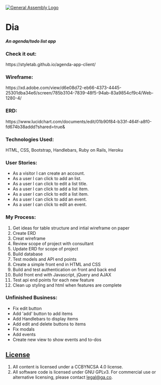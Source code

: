 [![General Assembly Logo](https://camo.githubusercontent.com/1a91b05b8f4d44b5bbfb83abac2b0996d8e26c92/687474703a2f2f692e696d6775722e636f6d2f6b6538555354712e706e67)](https://generalassemb.ly/education/web-development-immersive)

# Dia
<h4><i>An agenda/todo list app</i></h4>

<h3>Check it out:</h3> https://styletab.github.io/agenda-app-client/

<h3>Wireframe:</h3>https://xd.adobe.com/view/d6e08d72-eb66-4373-4445-25301dba34e6/screen/785b3104-7839-48f5-94ab-83a9854cf9c4/Web-1280-4/

<h3>ERD:</h3>
https://www.lucidchart.com/documents/edit/01b90f84-b33f-464f-a8f0-fd674b38addd?shared=true&

<h3>Technologies Used:</h3>HTML, CSS, Bootstrap, Handlebars, Ruby on Rails, Heroku

<h3>User Stories:</h3>
<ul>
<li>As a visitor I can create an account.</li>
<li>As a user I can click to add an list.</li>
<li>As a user I can click to edit a list title.</li>
<li>As a user I can click to add a list item.</li>
<li>As a user I can click to edit a list item.</li>
<li>As a user I can click to add an event.</li>
<li>As a user I can click to edit an event.</li>
</ul>

<h3>My Process:</h3>
<ol>
<li>Get ideas for table structure and intial wireframe on paper</li>
<li>Create ERD</li>
<li>Creat wireframe</li>
<li>Review scope of project with consultant</li>
<li>Update ERD for scope of project</li>
<li>Build database</li>
<li>Test models and API end points</li>
<li>Create a simple front end in HTML and CSS</li>
<li>Build and test authentication on front and back end </li>
<li>Build front end with Javascript, jQuery and AJAX</li>
<li>Test api end points for each new feature</li>
<li>Clean up styling and html when features are complete</li>

</ol>

<h3>Unfinished Business:</h3>
<ul>
<li>Fix edit button</li>
<li>Add 'add' button to add items</li>
<li>Add Handlebars to display items</li>
<li>Add edit and delete buttons to items</li>
<li>Fix modals</li>
<li>Add events</li>
<li>Create new view to show events and to-dos</li>

</ul>





## [License](LICENSE)

1.  All content is licensed under a CC­BY­NC­SA 4.0 license.
1.  All software code is licensed under GNU GPLv3. For commercial use or
    alternative licensing, please contact legal@ga.co.
